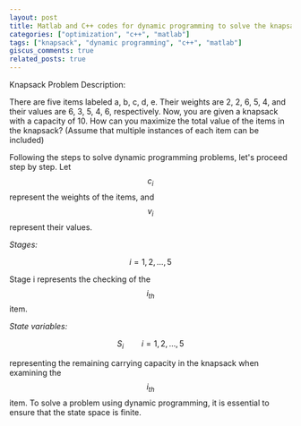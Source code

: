 ```yaml
---
layout: post
title: Matlab and C++ codes for dynamic programming to solve the knapsack problem
categories: ["optimization", "c++", "matlab"]
tags: ["knapsack", "dynamic programming", "c++", "matlab"]
giscus_comments: true
related_posts: true
---
```


Knapsack Problem Description:

There are five items labeled a, b, c, d, e. Their weights are 2, 2, 6, 5, 4, and their values are 6, 3, 5, 4, 6, respectively. Now, you are given a knapsack with a capacity of 10. How can you maximize the total value of the items in the knapsack? (Assume that multiple instances of each item can be included)

Following the steps to solve dynamic programming problems, let's proceed step by step. Let $$c_i$$ represent the weights of the items, and $$v_i$$ represent their values.

_Stages:_

$$
i=1,2,\dots,5
$$

Stage i represents the checking of the $$i_{th}$$ item.

_State variables:_

$$
S_{i}\qquad i=1,2,\dots,5
$$

representing the remaining carrying capacity in the knapsack when examining the $$i_{th}$$ item. To solve a problem using dynamic programming, it is essential to ensure that the state space is finite.
